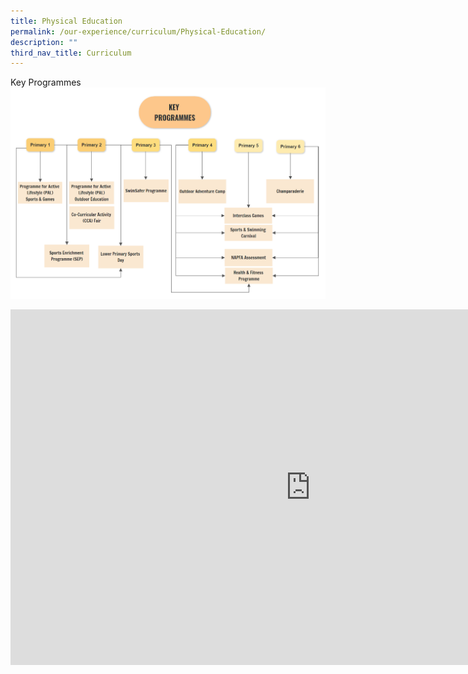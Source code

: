 ```yaml
---
title: Physical Education
permalink: /our-experience/curriculum/Physical-Education/
description: ""
third_nav_title: Curriculum
---
```

Key Programmes
![](/images/Key%20Programmes%20PE.png)

<iframe allowfullscreen="true" height="569" width="960" frameborder="0" src="https://docs.google.com/presentation/d/e/2PACX-1vSu5hlCS9cFV7jSVfTdn3rEzZYG-n-znc_IKkDUIQuHcyWQjT9Olu9cPOPB_eKmxpOXuy1s4pIHUTCr/embed?start=false&amp;loop=false&amp;delayms=3000"></iframe>